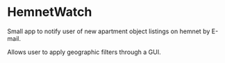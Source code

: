 # HemnetWatch
Small app to notify user of new apartment object listings on hemnet by E-mail.

Allows user to apply geographic filters through a GUI.

